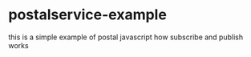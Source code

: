 # postalservice-example
this is a simple example of postal javascript how subscribe and publish works
